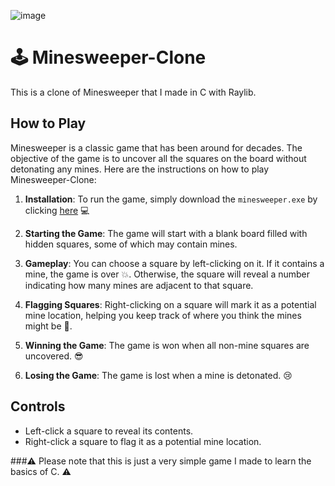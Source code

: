 ![image](https://user-images.githubusercontent.com/98660020/227734762-883f5dbf-ea5f-461e-b07e-f2fdbed953c6.png)

# 🕹️ Minesweeper-Clone

This is a clone of Minesweeper that I made in C with Raylib.

## How to Play

Minesweeper is a classic game that has been around for decades. The objective of the game is to uncover all the squares on the board without detonating any mines. Here are the instructions on how to play Minesweeper-Clone:

1. **Installation**: To run the game, simply download the `minesweeper.exe` by clicking [here](https://github.com/azedeveloper/Minesweeper-Clone/releases/download/v1.0/minesweeper.exe) 💻

2. **Starting the Game**: The game will start with a blank board filled with hidden squares, some of which may contain mines. 

3. **Gameplay**: You can choose a square by left-clicking on it. If it contains a mine, the game is over 💥. Otherwise, the square will reveal a number indicating how many mines are adjacent to that square. 

4. **Flagging Squares**: Right-clicking on a square will mark it as a potential mine location, helping you keep track of where you think the mines might be 🚩.

5. **Winning the Game**: The game is won when all non-mine squares are uncovered. 😎 

6. **Losing the Game**: The game is lost when a mine is detonated. 😢

## Controls

- Left-click a square to reveal its contents.
- Right-click a square to flag it as a potential mine location.


###⚠️ Please note that this is just a very simple game I made to learn the basics of C. ⚠️
